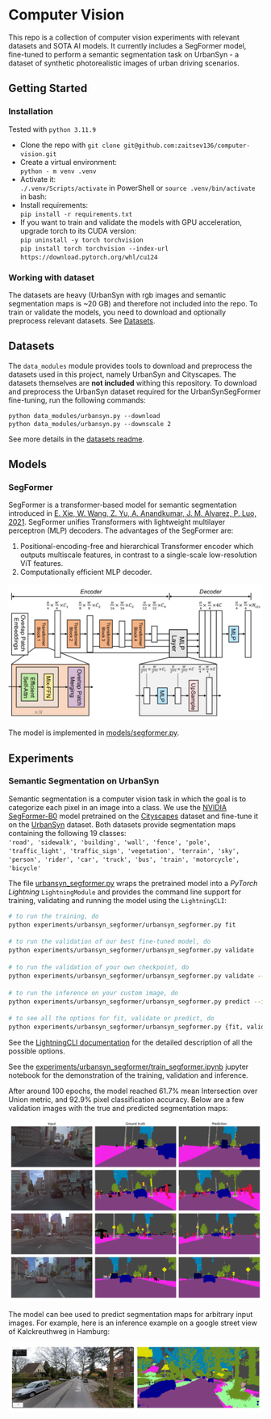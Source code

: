 # Computer Vision

This repo is a collection of computer vision experiments with relevant datasets and SOTA AI models. It currently includes a SegFormer model, fine-tuned to perform a semantic segmentation task on UrbanSyn - a dataset of synthetic photorealistic images of urban driving scenarios.

## Getting Started

### Installation

Tested with `python 3.11.9`

* Clone the repo with `git clone git@github.com:zaitsev136/computer-vision.git`
* Create a virtual environment:\
`python - m venv .venv`
* Activate it:\
`./.venv/Scripts/activate` in PowerShell or `source .venv/bin/activate` in bash:
* Install requirements:\
`pip install -r requirements.txt`
* If you want to train and validate the models with GPU acceleration, upgrade torch to its CUDA version:\
`pip uninstall -y torch torchvision`\
`pip install torch torchvision --index-url https://download.pytorch.org/whl/cu124`

### Working with dataset

The datasets are heavy (UrbanSyn with rgb images and semantic segmentation maps is ~20 GB) and therefore not included into the repo. To train or validate the models, you need to download and optionally preprocess relevant datasets. See [Datasets](#datasets).

## Datasets

The `data_modules` module provides tools to download and preprocess the datasets used in this project, namely UrbanSyn and Cityscapes. The datasets themselves are **not included** withing this repository. To download and preprocess the UrbanSyn dataset required for the UrbanSynSegFormer fine-tuning, run the following commands:

```
python data_modules/urbansyn.py --download
python data_modules/urbansyn.py --downscale 2
```

See more details in the [datasets readme](data_modules/README.md).

## Models

### SegFormer

SegFormer is a transformer-based model for semantic segmentation introduced in [E. Xie, W. Wang, Z. Yu, A. Anandkumar, J. M. Alvarez, P. Luo, 2021](https://arxiv.org/pdf/2105.15203). SegFormer unifies Transformers with lightweight multilayer perceptron (MLP) decoders. The advantages of the SegFormer are:
1. Positional-encoding-free and hierarchical Transformer encoder which outputs multiscale features, in contrast to a single-scale low-resolution ViT features.
2. Computationally efficient MLP decoder.

<img src="./img/segformer_architecture.png" width="600">

The model is implemented in [models/segformer.py](models/segformer.py).

## Experiments

### Semantic Segmentation on UrbanSyn

Semantic segmentation is a computer vision task in which the goal is to categorize each pixel in an image into a class. We use the [NVIDIA SegFormer-B0](https://huggingface.co/nvidia/segformer-b0-finetuned-cityscapes-1024-1024) model pretrained on the [Cityscapes](https://www.cityscapes-dataset.com/) dataset and fine-tune it on the [UrbanSyn](#urbansyn) dataset. Both datasets provide segmentation maps containing the following 19 classes:\
`'road', 'sidewalk', 'building', 'wall', 'fence', 'pole', 'traffic_light', 'traffic_sign', 'vegetation', 'terrain', 'sky', 'person', 'rider', 'car', 'truck', 'bus', 'train', 'motorcycle', 'bicycle'`

The file [urbansyn_segformer.py](experiments/urbansyn_segformer/urbansyn_segformer.py) wraps the pretrained model into a *PyTorch Lightning* `LightningModule` and provides the command line support for training, validating and running the model using the `LightningCLI`:

```bash
# to run the training, do
python experiments/urbansyn_segformer/urbansyn_segformer.py fit

# to run the validation of our best fine-tuned model, do
python experiments/urbansyn_segformer/urbansyn_segformer.py validate

# to run the validation of your own checkpoint, do
python experiments/urbansyn_segformer/urbansyn_segformer.py validate --ckpt_path your_checkpoint.ckpt

# to run the inference on your custom image, do
python experiments/urbansyn_segformer/urbansyn_segformer.py predict --input_path your_image.png [--output_path output_filename.png]

# to see all the options for fit, validate or predict, do
python experiments/urbansyn_segformer/urbansyn_segformer.py {fit, validate, predict} --help
```

See the [LightningCLI documentation](https://lightning.ai/docs/pytorch/stable/cli/lightning_cli.html#lightning-cli) for the detailed description of all the possible options.  

See the [experiments/urbansyn_segformer/train_segformer.ipynb](experiments/urbansyn_segformer/train_segformer.ipynb) jupyter notebook for the demonstration of the training, validation and inference.

After around 100 epochs, the model reached 61.7% mean Intersection over Union metric, and 92.9% pixel classification accuracy. Below are a few validation images with the true and predicted segmentation maps:

![val_results](./img/val_results.png)

The model can bee used to predict segmentation maps for arbitrary input images. For example, here is an inference example on a google street view of Kalckreuthweg in Hamburg:

![Kalckreuthweg](./img/kalckreuthweg_results.png)
